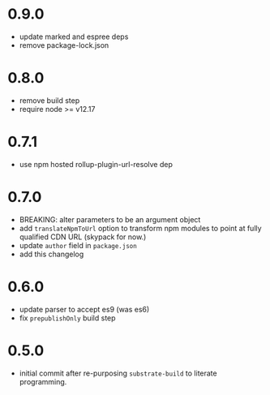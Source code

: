 # 0.9.0
* update marked and espree deps
* remove package-lock.json


# 0.8.0
* remove build step
* require node >= v12.17


# 0.7.1
* use npm hosted rollup-plugin-url-resolve dep


# 0.7.0
* BREAKING: alter parameters to be an argument object
* add `translateNpmToUrl` option to transform npm modules to point at fully qualified CDN URL (skypack for now.)
* update `author` field in `package.json`
* add this changelog


# 0.6.0
* update parser to accept es9 (was es6)
* fix `prepublishOnly` build step


# 0.5.0
* initial commit after re-purposing `substrate-build` to literate programming.
